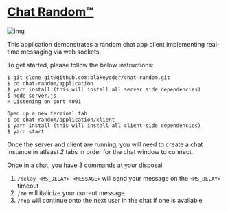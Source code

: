 # [Chat Random™](http://blakesnaps.s3.amazonaws.com/Af9Krgxb.gif)

![img](http://blakesnaps.s3.amazonaws.com/tNMAZVVl.png)

This application demonstrates a random chat app client implementing real-time messaging via web sockets.

To get started, please follow the below instructions:
```
$ git clone git@github.com:blakeyoder/chat-random.git
$ cd chat-random/application
$ yarn install (this will install all server side dependencies)
$ node server.js
> Listening on port 4001

Open up a new terminal tab
$ cd chat-random/application/client
$ yarn install (this will install all client side dependencies)
$ yarn start
```

Once the server and client are running, you will need to create a chat instance in atleast _2_ tabs in order for the chat window to connect.

Once in a chat, you have 3 commands at your disposal
1. `/delay <MS_DELAY> <MESSAGE>` will send your message on the `<MS_DELAY>` timeout
2. `/me` will italicize your current message
3. `/hop` will continue onto the next user in the chat if one is available
